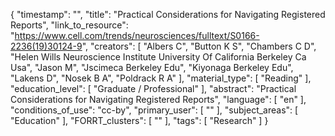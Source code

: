 {
    "timestamp": "",
    "title": "Practical Considerations for Navigating Registered Reports",
    "link_to_resource": "https://www.cell.com/trends/neurosciences/fulltext/S0166-2236(19)30124-9",
    "creators": [
        "Albers C",
        "Button K S",
        "Chambers C D",
        "Helen Wills Neuroscience Institute University Of California Berkeley Ca Usa",
        "Jason M",
        "Jscimeca Berkeley Edu",
        "Kiyonaga Berkeley Edu",
        "Lakens D",
        "Nosek B A",
        "Poldrack R A"
    ],
    "material_type": [
        "Reading"
    ],
    "education_level": [
        "Graduate / Professional"
    ],
    "abstract": "Practical Considerations for Navigating Registered Reports",
    "language": [
        "en"
    ],
    "conditions_of_use": "cc-by",
    "primary_user": [
        ""
    ],
    "subject_areas": [
        "Education"
    ],
    "FORRT_clusters": [
        ""
    ],
    "tags": [
        "Research"
    ]
}